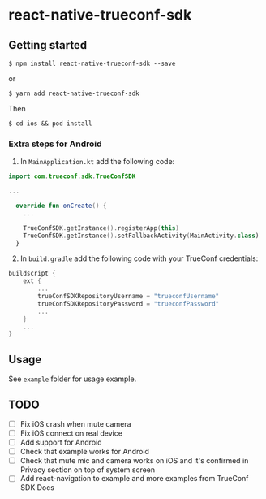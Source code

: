 
# react-native-trueconf-sdk

## Getting started

`$ npm install react-native-trueconf-sdk --save`

or

`$ yarn add react-native-trueconf-sdk`

Then

`$ cd ios && pod install`

### Extra steps for Android

1. In `MainApplication.kt` add the following code:

```kotlin
import com.trueconf.sdk.TrueConfSDK

...

  override fun onCreate() {
    ...

    TrueConfSDK.getInstance().registerApp(this)
    TrueConfSDK.getInstance().setFallbackActivity(MainActivity.class)
  }

```

2. In `build.gradle` add the following code with your TrueConf credentials:

```gradle
buildscript {
    ext {
        ...
        trueConfSDKRepositoryUsername = "trueconfUsername"
        trueConfSDKRepositoryPassword = "trueconfPassword"
        ...
    }
    ...
}
```

## Usage

See `example` folder for usage example.


## TODO

- [ ] Fix iOS crash when mute camera
- [ ] Fix iOS connect on real device
- [ ] Add support for Android
- [ ] Check that example works for Android
- [ ] Check that mute mic and camera works on iOS and it's confirmed in Privacy section on top of system screen
- [ ] Add react-navigation to example and more examples from TrueConf SDK Docs
